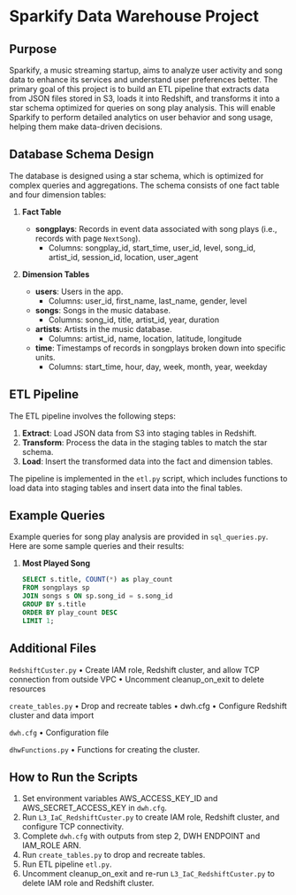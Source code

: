 # Sparkify Data Warehouse Project

## Purpose

Sparkify, a music streaming startup, aims to analyze user activity and song data to enhance its services and understand user preferences better. The primary goal of this project is to build an ETL pipeline that extracts data from JSON files stored in S3, loads it into Redshift, and transforms it into a star schema optimized for queries on song play analysis. This will enable Sparkify to perform detailed analytics on user behavior and song usage, helping them make data-driven decisions.

## Database Schema Design

The database is designed using a star schema, which is optimized for complex queries and aggregations. The schema consists of one fact table and four dimension tables:

1. **Fact Table**
   - **songplays**: Records in event data associated with song plays (i.e., records with page `NextSong`).
     - Columns: songplay_id, start_time, user_id, level, song_id, artist_id, session_id, location, user_agent

2. **Dimension Tables**
   - **users**: Users in the app.
     - Columns: user_id, first_name, last_name, gender, level
   - **songs**: Songs in the music database.
     - Columns: song_id, title, artist_id, year, duration
   - **artists**: Artists in the music database.
     - Columns: artist_id, name, location, latitude, longitude
   - **time**: Timestamps of records in songplays broken down into specific units.
     - Columns: start_time, hour, day, week, month, year, weekday


## ETL Pipeline

The ETL pipeline involves the following steps:

1. **Extract**: Load JSON data from S3 into staging tables in Redshift.
2. **Transform**: Process the data in the staging tables to match the star schema.
3. **Load**: Insert the transformed data into the fact and dimension tables.

The pipeline is implemented in the `etl.py` script, which includes functions to load data into staging tables and insert data into the final tables.


## Example Queries

Example queries for song play analysis are provided in `sql_queries.py`. Here are some sample queries and their results:

1. **Most Played Song**
   ```sql
   SELECT s.title, COUNT(*) as play_count
   FROM songplays sp
   JOIN songs s ON sp.song_id = s.song_id
   GROUP BY s.title
   ORDER BY play_count DESC
   LIMIT 1;

## Additional Files

`RedshiftCuster.py`
	•	Create IAM role, Redshift cluster, and allow TCP connection from outside VPC
	•	Uncomment cleanup_on_exit to delete resources

`create_tables.py`
	•	Drop and recreate tables
	•	dwh.cfg
	•	Configure Redshift cluster and data import

`dwh.cfg`
	•	Configuration file

 `dhwFunctions.py`
	•	Functions for creating the cluster.


## How to Run the Scripts
1. Set environment variables AWS_ACCESS_KEY_ID and AWS_SECRET_ACCESS_KEY in `dwh.cfg`.
2. Run `L3_IaC_RedshiftCuster.py` to create IAM role, Redshift cluster, and configure TCP connectivity.
3. Complete `dwh.cfg` with outputs from step 2, DWH ENDPOINT and IAM_ROLE ARN.
4. Run `create_tables.py` to drop and recreate tables.
5. Run ETL pipeline `etl.py`.
6. Uncomment cleanup_on_exit and re-run `L3_IaC_RedshiftCuster.py` to delete IAM role and Redshift cluster.
